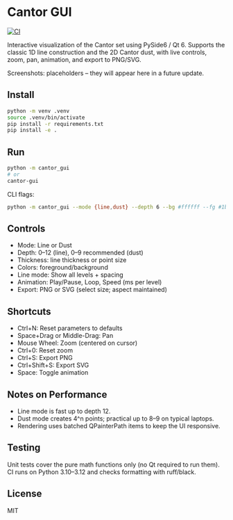 # Cantor GUI

[![CI](https://github.com/yourname/cantor-gui/actions/workflows/ci.yml/badge.svg)](https://github.com/yourname/cantor-gui/actions/workflows/ci.yml)

Interactive visualization of the Cantor set using PySide6 / Qt 6. Supports the classic 1D line construction and the 2D Cantor dust, with live controls, zoom, pan, animation, and export to PNG/SVG.

Screenshots: placeholders – they will appear here in a future update.

## Install

```bash
python -m venv .venv
source .venv/bin/activate
pip install -r requirements.txt
pip install -e .
```

## Run

```bash
python -m cantor_gui
# or
cantor-gui
```

CLI flags:

```bash
python -m cantor_gui --mode {line,dust} --depth 6 --bg #ffffff --fg #1b1f23 --show-all-levels
```

## Controls

- Mode: Line or Dust
- Depth: 0–12 (line), 0–9 recommended (dust)
- Thickness: line thickness or point size
- Colors: foreground/background
- Line mode: Show all levels + spacing
- Animation: Play/Pause, Loop, Speed (ms per level)
- Export: PNG or SVG (select size; aspect maintained)

## Shortcuts

- Ctrl+N: Reset parameters to defaults
- Space+Drag or Middle-Drag: Pan
- Mouse Wheel: Zoom (centered on cursor)
- Ctrl+0: Reset zoom
- Ctrl+S: Export PNG
- Ctrl+Shift+S: Export SVG
- Space: Toggle animation

## Notes on Performance

- Line mode is fast up to depth 12.
- Dust mode creates 4^n points; practical up to 8–9 on typical laptops.
- Rendering uses batched QPainterPath items to keep the UI responsive.

## Testing

Unit tests cover the pure math functions only (no Qt required to run them). CI runs on Python 3.10–3.12 and checks formatting with ruff/black.

## License

MIT
